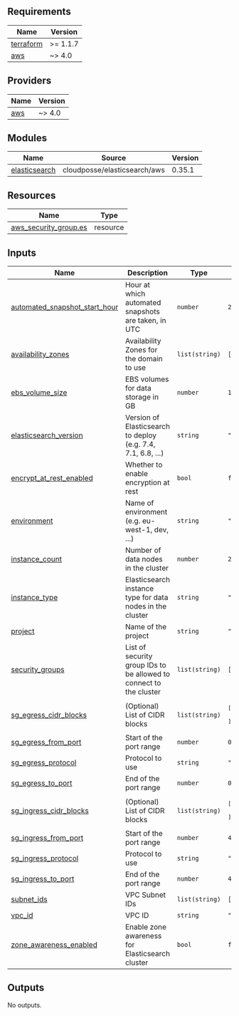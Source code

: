 <!-- BEGIN_TF_DOCS -->
## Requirements

| Name | Version |
|------|---------|
| <a name="requirement_terraform"></a> [terraform](#requirement\_terraform) | >= 1.1.7 |
| <a name="requirement_aws"></a> [aws](#requirement\_aws) | ~> 4.0 |

## Providers

| Name | Version |
|------|---------|
| <a name="provider_aws"></a> [aws](#provider\_aws) | ~> 4.0 |

## Modules

| Name | Source | Version |
|------|--------|---------|
| <a name="module_elasticsearch"></a> [elasticsearch](#module\_elasticsearch) | cloudposse/elasticsearch/aws | 0.35.1 |

## Resources

| Name | Type |
|------|------|
| [aws_security_group.es](https://registry.terraform.io/providers/hashicorp/aws/latest/docs/resources/security_group) | resource |

## Inputs

| Name | Description | Type | Default | Required |
|------|-------------|------|---------|:--------:|
| <a name="input_automated_snapshot_start_hour"></a> [automated\_snapshot\_start\_hour](#input\_automated\_snapshot\_start\_hour) | Hour at which automated snapshots are taken, in UTC | `number` | `2` | no |
| <a name="input_availability_zones"></a> [availability\_zones](#input\_availability\_zones) | Availability Zones for the domain to use | `list(string)` | `[]` | no |
| <a name="input_ebs_volume_size"></a> [ebs\_volume\_size](#input\_ebs\_volume\_size) | EBS volumes for data storage in GB | `number` | `10` | no |
| <a name="input_elasticsearch_version"></a> [elasticsearch\_version](#input\_elasticsearch\_version) | Version of Elasticsearch to deploy (e.g. 7.4, 7.1, 6.8, ...) | `string` | `"6.5"` | no |
| <a name="input_encrypt_at_rest_enabled"></a> [encrypt\_at\_rest\_enabled](#input\_encrypt\_at\_rest\_enabled) | Whether to enable encryption at rest | `bool` | `false` | no |
| <a name="input_environment"></a> [environment](#input\_environment) | Name of environment (e.g. eu-west-1, dev, ...) | `string` | `""` | no |
| <a name="input_instance_count"></a> [instance\_count](#input\_instance\_count) | Number of data nodes in the cluster | `number` | `2` | no |
| <a name="input_instance_type"></a> [instance\_type](#input\_instance\_type) | Elasticsearch instance type for data nodes in the cluster | `string` | `"t2.small.elasticsearch"` | no |
| <a name="input_project"></a> [project](#input\_project) | Name of the project | `string` | `""` | no |
| <a name="input_security_groups"></a> [security\_groups](#input\_security\_groups) | List of security group IDs to be allowed to connect to the cluster | `list(string)` | `[]` | no |
| <a name="input_sg_egress_cidr_blocks"></a> [sg\_egress\_cidr\_blocks](#input\_sg\_egress\_cidr\_blocks) | (Optional) List of CIDR blocks | `list(string)` | <pre>[<br>  "0.0.0.0/0"<br>]</pre> | no |
| <a name="input_sg_egress_from_port"></a> [sg\_egress\_from\_port](#input\_sg\_egress\_from\_port) | Start of the port range | `number` | `0` | no |
| <a name="input_sg_egress_protocol"></a> [sg\_egress\_protocol](#input\_sg\_egress\_protocol) | Protocol to use | `string` | `"-1"` | no |
| <a name="input_sg_egress_to_port"></a> [sg\_egress\_to\_port](#input\_sg\_egress\_to\_port) | End of the port range | `number` | `0` | no |
| <a name="input_sg_ingress_cidr_blocks"></a> [sg\_ingress\_cidr\_blocks](#input\_sg\_ingress\_cidr\_blocks) | (Optional) List of CIDR blocks | `list(string)` | <pre>[<br>  "0.0.0.0/0"<br>]</pre> | no |
| <a name="input_sg_ingress_from_port"></a> [sg\_ingress\_from\_port](#input\_sg\_ingress\_from\_port) | Start of the port range | `number` | `443` | no |
| <a name="input_sg_ingress_protocol"></a> [sg\_ingress\_protocol](#input\_sg\_ingress\_protocol) | Protocol to use | `string` | `"tcp"` | no |
| <a name="input_sg_ingress_to_port"></a> [sg\_ingress\_to\_port](#input\_sg\_ingress\_to\_port) | End of the port range | `number` | `443` | no |
| <a name="input_subnet_ids"></a> [subnet\_ids](#input\_subnet\_ids) | VPC Subnet IDs | `list(string)` | `[]` | no |
| <a name="input_vpc_id"></a> [vpc\_id](#input\_vpc\_id) | VPC ID | `string` | `""` | no |
| <a name="input_zone_awareness_enabled"></a> [zone\_awareness\_enabled](#input\_zone\_awareness\_enabled) | Enable zone awareness for Elasticsearch cluster | `bool` | `false` | no |

## Outputs

No outputs.
<!-- END_TF_DOCS -->